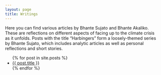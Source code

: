 ```yaml
---
layout: page
title: Writings
---
```


<p>Here you can find various articles by Bhante Sujato and Bhante Akaliko. These are reflections on different aspects of facing up to the climate crisis as it unfolds. Posts with the title “Harbingers” form a loosely-themed series by Bhante Sujato, which includes analytic articles as well as personal reflections and short stories.</p>
  
<ul class="post-list">
  {% for post in site.posts %}
    <li>
      <a href="{{ post.url }}">{{ post.title }}</a>
    </li>
  {% endfor %}
</ul>

